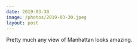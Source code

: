 ```yaml
---
date: 2019-03-30
image: /photos/2019-03-30.jpeg
layout: post
---
```


Pretty much any view of Manhattan looks amazing.

